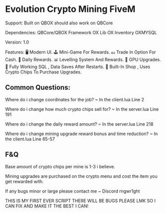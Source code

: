# Evolution Crypto Mining FiveM

Support: 
Built on QBOX 
should also work on QBCore

Dependencies:
QBCore/QBOX Framework
OX Lib
OX Inventory
OXMYSQL

Version: 1.0

Features:
🖥 Modern UI.
🕹 Mini-Game For Rewards.
💷 Trade In Option For Cash.
🎁 Daily Rewards.
📊 Levelling System And Rewards.
💎 GPU Upgrades.
📝 Fully Working SQL , Data Saves After Restarts.
🛒 Built-In Shop , Uses Crypto Chips To Purchase Upgrades.

## Common Questions:

Where do i change coordinates for the job? ~ In the client.lua Line 2

Where do i change how much crypto chips sell for? ~ In the server.lua Line 191

Where do i change the daily reward amount? ~ In the server.lua Line 218

Where do i change mining upgrade reward bonus and time reduction? ~ In the client.lua Line 65-57

## F&Q

Base amount of crypto chips per mine is 1-3 i believe.

Mining upgrades are purchased on the crypto menu and cost the item you get rewarded with.

If any bugs minor or large please contact me ~ Discord rngwr1ght

THIS IS MY FIRST EVER SCRIPT THERE WILL BE BUGS PLEASE LMK SO I CAN FIX AND MAKE IT THE BEST I CAN!

